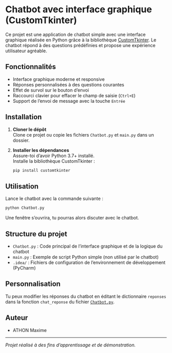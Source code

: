 # Chatbot avec interface graphique (CustomTkinter)

Ce projet est une application de chatbot simple avec une interface graphique réalisée en Python grâce à la bibliothèque [CustomTkinter](https://github.com/TomSchimansky/CustomTkinter). Le chatbot répond à des questions prédéfinies et propose une expérience utilisateur agréable.

## Fonctionnalités

- Interface graphique moderne et responsive
- Réponses personnalisées à des questions courantes
- Effet de survol sur le bouton d’envoi
- Raccourci clavier pour effacer le champ de saisie (`Ctrl+E`)
- Support de l’envoi de message avec la touche `Entrée`

## Installation

1. **Cloner le dépôt**  
   Clone ce projet ou copie les fichiers `Chatbot.py` et `main.py` dans un dossier.

2. **Installer les dépendances**  
   Assure-toi d’avoir Python 3.7+ installé.  
   Installe la bibliothèque CustomTkinter :
   ```sh
   pip install customtkinter
   ```

## Utilisation

Lance le chatbot avec la commande suivante :
```sh
python Chatbot.py
```

Une fenêtre s’ouvrira, tu pourras alors discuter avec le chatbot.

## Structure du projet

- `Chatbot.py` : Code principal de l’interface graphique et de la logique du chatbot
- `main.py` : Exemple de script Python simple (non utilisé par le chatbot)
- `.idea/` : Fichiers de configuration de l’environnement de développement (PyCharm)

## Personnalisation

Tu peux modifier les réponses du chatbot en éditant le dictionnaire `reponses` dans la fonction `chat_reponse` du fichier [`Chatbot.py`](Chatbot.py).

## Auteur

- ATHON Maxime

---
*Projet réalisé à des fins d’apprentissage et de démonstration.*
